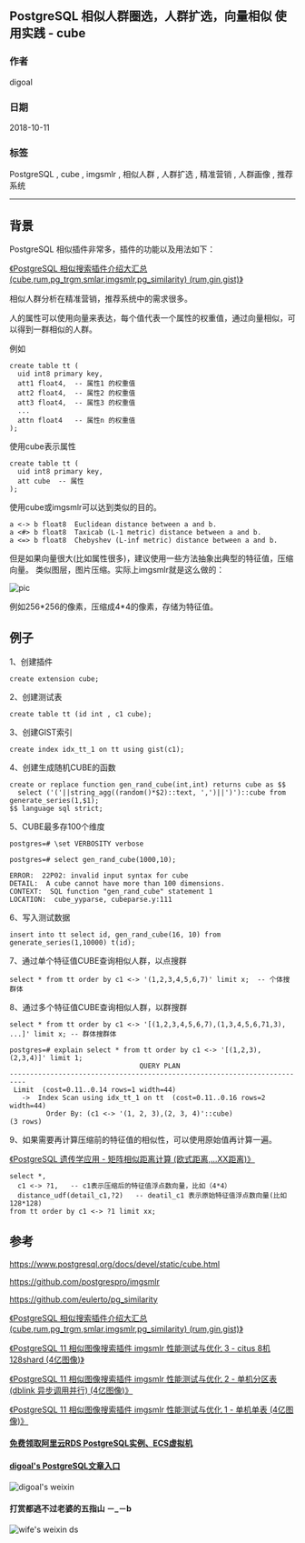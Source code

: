 ## PostgreSQL 相似人群圈选，人群扩选，向量相似 使用实践 - cube  
                                                           
### 作者                                                           
digoal                                                           
                                                           
### 日期                                                           
2018-10-11                                                         
                                                           
### 标签                                                           
PostgreSQL , cube , imgsmlr , 相似人群 , 人群扩选 , 精准营销 , 人群画像 , 推荐系统   
                                                           
----                                                           
                                                           
## 背景     
PostgreSQL 相似插件非常多，插件的功能以及用法如下：  
  
[《PostgreSQL 相似搜索插件介绍大汇总 (cube,rum,pg_trgm,smlar,imgsmlr,pg_similarity) (rum,gin,gist)》](../201809/20180904_01.md)    
  
相似人群分析在精准营销，推荐系统中的需求很多。  
  
人的属性可以使用向量来表达，每个值代表一个属性的权重值，通过向量相似，可以得到一群相似的人群。  
  
例如   
  
```  
create table tt (  
  uid int8 primary key,  
  att1 float4,  -- 属性1 的权重值   
  att2 float4,  -- 属性2 的权重值  
  att3 float4,  -- 属性3 的权重值  
  ...  
  attn float4   -- 属性n 的权重值  
);  
```  
  
使用cube表示属性  
  
```  
create table tt (  
  uid int8 primary key,  
  att cube  -- 属性  
);  
```  
  
使用cube或imgsmlr可以达到类似的目的。  
  
```  
a <-> b	float8	Euclidean distance between a and b.  
a <#> b	float8	Taxicab (L-1 metric) distance between a and b.  
a <=> b	float8	Chebyshev (L-inf metric) distance between a and b.  
```  
  
但是如果向量很大(比如属性很多)，建议使用一些方法抽象出典型的特征值，压缩向量。  类似图层，图片压缩。实际上imgsmlr就是这么做的：  
  
![pic](20181011_01_pic_001.jpg)  
  
例如256\*256的像素，压缩成4\*4的像素，存储为特征值。  
  
## 例子  
  
1、创建插件  
  
```  
create extension cube;  
```  
  
2、创建测试表  
  
```  
create table tt (id int , c1 cube);  
```  
  
3、创建GIST索引  
  
```  
create index idx_tt_1 on tt using gist(c1);  
```  
  
4、创建生成随机CUBE的函数  
  
```  
create or replace function gen_rand_cube(int,int) returns cube as $$  
  select ('('||string_agg((random()*$2)::text, ',')||')')::cube from generate_series(1,$1);  
$$ language sql strict;  
```  
  
5、CUBE最多存100个维度  
  
```  
postgres=# \set VERBOSITY verbose  
  
postgres=# select gen_rand_cube(1000,10);  
  
ERROR:  22P02: invalid input syntax for cube  
DETAIL:  A cube cannot have more than 100 dimensions.  
CONTEXT:  SQL function "gen_rand_cube" statement 1  
LOCATION:  cube_yyparse, cubeparse.y:111  
```  
  
6、写入测试数据  
  
```  
insert into tt select id, gen_rand_cube(16, 10) from generate_series(1,10000) t(id);  
```  
  
7、通过单个特征值CUBE查询相似人群，以点搜群  
  
```  
select * from tt order by c1 <-> '(1,2,3,4,5,6,7)' limit x;  -- 个体搜群体  
```  
  
  
  
8、通过多个特征值CUBE查询相似人群，以群搜群  
  
```  
select * from tt order by c1 <-> '[(1,2,3,4,5,6,7),(1,3,4,5,6,71,3), ...]' limit x; -- 群体搜群体  
```  
  
```  
postgres=# explain select * from tt order by c1 <-> '[(1,2,3),(2,3,4)]' limit 1;  
                                QUERY PLAN                                  
--------------------------------------------------------------------------  
 Limit  (cost=0.11..0.14 rows=1 width=44)  
   ->  Index Scan using idx_tt_1 on tt  (cost=0.11..0.16 rows=2 width=44)  
         Order By: (c1 <-> '(1, 2, 3),(2, 3, 4)'::cube)  
(3 rows)  
```  
  
9、如果需要再计算压缩前的特征值的相似性，可以使用原始值再计算一遍。  
  
[《PostgreSQL 遗传学应用 - 矩阵相似距离计算 (欧式距离,...XX距离)》](../201712/20171227_01.md)    
  
```  
select *,   
  c1 <-> ?1,   -- c1表示压缩后的特征值浮点数向量，比如（4*4）  
  distance_udf(detail_c1,?2)   -- deatil_c1 表示原始特征值浮点数向量(比如128*128)    
from tt order by c1 <-> ?1 limit xx;  
```  
  
## 参考  
https://www.postgresql.org/docs/devel/static/cube.html  
  
https://github.com/postgrespro/imgsmlr  
  
https://github.com/eulerto/pg_similarity  
  
[《PostgreSQL 相似搜索插件介绍大汇总 (cube,rum,pg_trgm,smlar,imgsmlr,pg_similarity) (rum,gin,gist)》](../201809/20180904_01.md)    
    
[《PostgreSQL 11 相似图像搜索插件 imgsmlr 性能测试与优化 3 - citus 8机128shard (4亿图像)》](../201809/20180904_04.md)    
    
[《PostgreSQL 11 相似图像搜索插件 imgsmlr 性能测试与优化 2 - 单机分区表 (dblink 异步调用并行) (4亿图像)》](../201809/20180904_03.md)    
    
[《PostgreSQL 11 相似图像搜索插件 imgsmlr 性能测试与优化 1 - 单机单表 (4亿图像)》](../201809/20180904_02.md)    
    
  
  
  
  
  
  
  
  
  
#### [免费领取阿里云RDS PostgreSQL实例、ECS虚拟机](https://free.aliyun.com/ "57258f76c37864c6e6d23383d05714ea")
  
  
#### [digoal's PostgreSQL文章入口](https://github.com/digoal/blog/blob/master/README.md "22709685feb7cab07d30f30387f0a9ae")
  
  
![digoal's weixin](../pic/digoal_weixin.jpg "f7ad92eeba24523fd47a6e1a0e691b59")
  
  
  
  
  
  
#### 打赏都逃不过老婆的五指山 －_－b  
![wife's weixin ds](../pic/wife_weixin_ds.jpg "acd5cce1a143ef1d6931b1956457bc9f")
  
